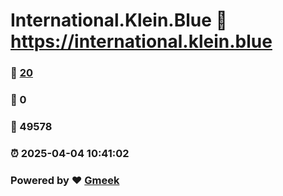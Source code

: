 # International.Klein.Blue :link: https://international.klein.blue 
### :page_facing_up: [20](https://international.klein.blue/tag.html) 
### :speech_balloon: 0 
### :hibiscus: 49578 
### :alarm_clock: 2025-04-04 10:41:02 
### Powered by :heart: [Gmeek](https://github.com/Meekdai/Gmeek)
